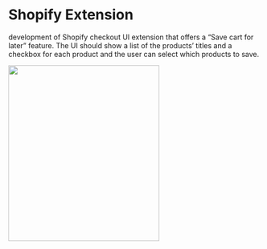 # Shopify Extension
development of Shopify checkout UI extension that offers a “Save cart for later” feature. 
The UI should show a list of the products’ titles and a checkbox for each product and the user can select which products to save.

<kbd><img src="/Node-express-template/extensions/checkout-ui/src/extensionGithub.PNG" width="300" height="350"></kbd>

